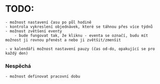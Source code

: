 # TODO:

    - možnost nastavení času po půl hodině
    - kontrola vykreslení objednávek, které se táhnou přes více týdnů
    - možnost zvětšení eventy
        - bude fungovat tak, že kliknu - eventa se označí, budu mít možnost ji rovnou přenést a nebo ji zvětšit/zmenšit

    - v kalendáři možnost nastavení pauzy (čas od-do, opakující se pro každý den)




### Nespěchá
    - možnost definovat pracovní dobu